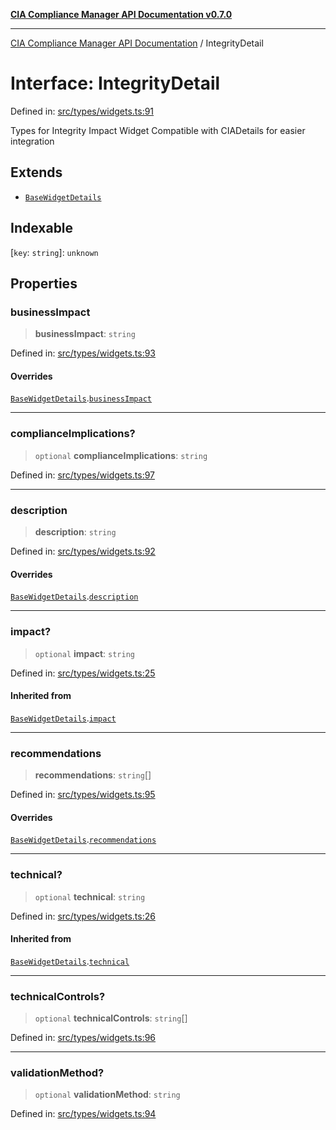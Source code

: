 [**CIA Compliance Manager API Documentation v0.7.0**](../README.md)

***

[CIA Compliance Manager API Documentation](../globals.md) / IntegrityDetail

# Interface: IntegrityDetail

Defined in: [src/types/widgets.ts:91](https://github.com/Hack23/cia-compliance-manager/blob/main/src/types/widgets.ts#L91)

Types for Integrity Impact Widget
Compatible with CIADetails for easier integration

## Extends

- [`BaseWidgetDetails`](BaseWidgetDetails.md)

## Indexable

\[`key`: `string`\]: `unknown`

## Properties

### businessImpact

> **businessImpact**: `string`

Defined in: [src/types/widgets.ts:93](https://github.com/Hack23/cia-compliance-manager/blob/main/src/types/widgets.ts#L93)

#### Overrides

[`BaseWidgetDetails`](BaseWidgetDetails.md).[`businessImpact`](BaseWidgetDetails.md#businessimpact)

***

### complianceImplications?

> `optional` **complianceImplications**: `string`

Defined in: [src/types/widgets.ts:97](https://github.com/Hack23/cia-compliance-manager/blob/main/src/types/widgets.ts#L97)

***

### description

> **description**: `string`

Defined in: [src/types/widgets.ts:92](https://github.com/Hack23/cia-compliance-manager/blob/main/src/types/widgets.ts#L92)

#### Overrides

[`BaseWidgetDetails`](BaseWidgetDetails.md).[`description`](BaseWidgetDetails.md#description)

***

### impact?

> `optional` **impact**: `string`

Defined in: [src/types/widgets.ts:25](https://github.com/Hack23/cia-compliance-manager/blob/main/src/types/widgets.ts#L25)

#### Inherited from

[`BaseWidgetDetails`](BaseWidgetDetails.md).[`impact`](BaseWidgetDetails.md#impact)

***

### recommendations

> **recommendations**: `string`[]

Defined in: [src/types/widgets.ts:95](https://github.com/Hack23/cia-compliance-manager/blob/main/src/types/widgets.ts#L95)

#### Overrides

[`BaseWidgetDetails`](BaseWidgetDetails.md).[`recommendations`](BaseWidgetDetails.md#recommendations)

***

### technical?

> `optional` **technical**: `string`

Defined in: [src/types/widgets.ts:26](https://github.com/Hack23/cia-compliance-manager/blob/main/src/types/widgets.ts#L26)

#### Inherited from

[`BaseWidgetDetails`](BaseWidgetDetails.md).[`technical`](BaseWidgetDetails.md#technical)

***

### technicalControls?

> `optional` **technicalControls**: `string`[]

Defined in: [src/types/widgets.ts:96](https://github.com/Hack23/cia-compliance-manager/blob/main/src/types/widgets.ts#L96)

***

### validationMethod?

> `optional` **validationMethod**: `string`

Defined in: [src/types/widgets.ts:94](https://github.com/Hack23/cia-compliance-manager/blob/main/src/types/widgets.ts#L94)
